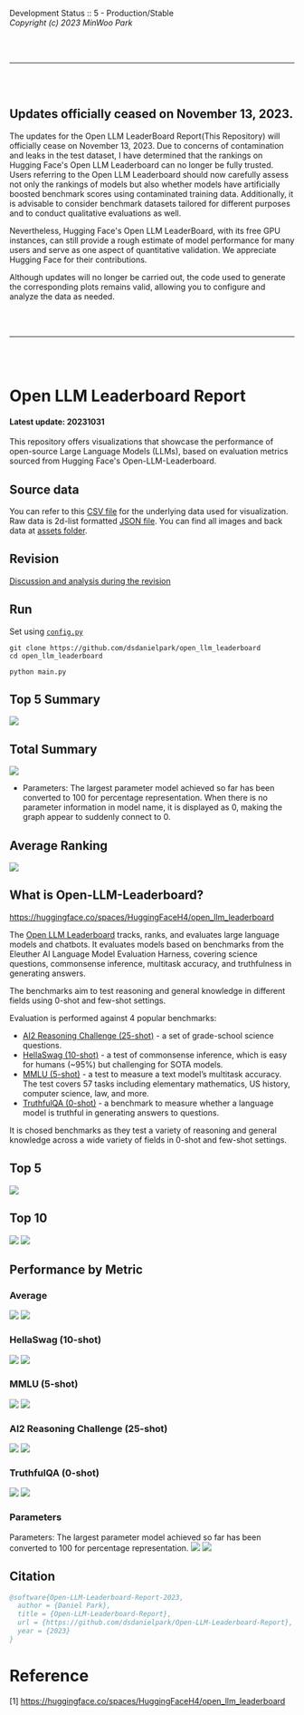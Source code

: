 Development Status :: 5 - Production/Stable <br>
*Copyright (c) 2023 MinWoo Park*


<br><br> 

***

<br><br> 


## Updates officially ceased on November 13, 2023.
The updates for the Open LLM LeaderBoard Report(This Repository) will officially cease on November 13, 2023. Due to concerns of contamination and leaks in the test dataset, I have determined that the rankings on Hugging Face's Open LLM Leaderboard can no longer be fully trusted. Users referring to the Open LLM Leaderboard should now carefully assess not only the rankings of models but also whether models have artificially boosted benchmark scores using contaminated training data. Additionally, it is advisable to consider benchmark datasets tailored for different purposes and to conduct qualitative evaluations as well.

Nevertheless, Hugging Face's Open LLM LeaderBoard, with its free GPU instances, can still provide a rough estimate of model performance for many users and serve as one aspect of quantitative validation. We appreciate Hugging Face for their contributions.

Although updates will no longer be carried out, the code used to generate the corresponding plots remains valid, allowing you to configure and analyze the data as needed.

<br><br> 

***

<br><br> 


# Open LLM Leaderboard Report
#### Latest update: 20231031
This repository offers visualizations that showcase the performance of open-source Large Language Models (LLMs), based on evaluation metrics sourced from Hugging Face's Open-LLM-Leaderboard. 


## Source data
You can refer to this [CSV file](https://github.com/dsdanielpark/Open-LLM-Leaderboard-Report/blob/main/assets/20231031/20231031.csv) for the underlying data used for visualization. Raw data is 2d-list formatted [JSON file](https://github.com/dsdanielpark/Open-LLM-Leaderboard-Report/blob/main/data/20231031.json). You can find all images and back data at [assets folder](https://github.com/dsdanielpark/open-llm-leaderboard-report/tree/main/assets).

## Revision
[Discussion and analysis during the revision](https://github.com/dsdanielpark/Open-LLM-Leaderboard-Report/blob/main/REVISION.md)

## Run
Set using [`config.py`](https://github.com/dsdanielpark/open-llm-leaderboard-report/blob/main/config.py)
```
git clone https://github.com/dsdanielpark/open_llm_leaderboard
cd open_llm_leaderboard
```
```
python main.py
```
## Top 5 Summary
![](assets/20231031/radial_chart.png)


##  Total Summary
![](assets/20231031/totalplot.png)
- Parameters: The largest parameter model achieved so far has been converted to 100 for percentage representation. When there is no parameter information in model name, it is displayed as 0, making the graph appear to suddenly connect to 0.

## Average Ranking
![](assets/20231031/rankingplot_Average.png)

## What is Open-LLM-Leaderboard?
https://huggingface.co/spaces/HuggingFaceH4/open_llm_leaderboard

The [Open LLM Leaderboard](https://huggingface.co/spaces/HuggingFaceH4/open_llm_leaderboard) tracks, ranks, and evaluates large language models and chatbots. It evaluates models based on benchmarks from the Eleuther AI Language Model Evaluation Harness, covering science questions, commonsense inference, multitask accuracy, and truthfulness in generating answers. 

The benchmarks aim to test reasoning and general knowledge in different fields using 0-shot and few-shot settings.

Evaluation is performed against 4 popular benchmarks:
- [AI2 Reasoning Challenge (25-shot)](https://allenai.org/data/arc) - a set of grade-school science questions.
- [HellaSwag (10-shot)](https://paperswithcode.com/dataset/hellaswag) - a test of commonsense inference, which is easy for humans (~95%) but challenging for SOTA models.
- [MMLU (5-shot)](https://paperswithcode.com/sota/multi-task-language-understanding-on-mmlu) - a test to measure a text model’s multitask accuracy. The test covers 57 tasks including elementary mathematics, US history, computer science, law, and more.
- [TruthfulQA (0-shot)](https://paperswithcode.com/dataset/truthfulqa) - a benchmark to measure whether a language model is truthful in generating answers to questions.

It is chosed benchmarks as they test a variety of reasoning and general knowledge across a wide variety of fields in 0-shot and few-shot settings.

## Top 5
![](assets/20231031/top5plot.png)

## Top 10
![](assets/20231031/top10_with_barplot.png)
![](assets/20231031/top10_with_lineplot.png)

## Performance by Metric

### Average
![](assets/20231031/Average.png)
![](assets/20231031/rankingplot_Average.png)

### HellaSwag (10-shot)
![](assets/20231031/HellaSwag(10-shot).png)
![](assets/20231031/rankingplot_HellaSwag(10-shot).png)

### MMLU (5-shot)
![](assets/20231031/MMLU(5-shot).png)
![](assets/20231031/rankingplot_MMLU(5-shot).png)

### AI2 Reasoning Challenge (25-shot)
![](assets/20231031/ARC(25-shot).png)
![](assets/20231031/rankingplot_ARC(25-shot).png)

### TruthfulQA (0-shot)
![](assets/20231031/TruthfulQA(0-shot).png)
![](assets/20231031/rankingplot_TruthfulQA(0-shot).png)

### Parameters
Parameters: The largest parameter model achieved so far has been converted to 100 for percentage representation.
![](assets/20231031/Parameters.png)
![](assets/20231031/rankingplot_Parameters.png)


## Citation
```bibtex
@software{Open-LLM-Leaderboard-Report-2023,
  author = {Daniel Park},
  title = {Open-LLM-Leaderboard-Report},
  url = {https://github.com/dsdanielpark/Open-LLM-Leaderboard-Report},
  year = {2023}
}
```


# Reference
[1] https://huggingface.co/spaces/HuggingFaceH4/open_llm_leaderboard

